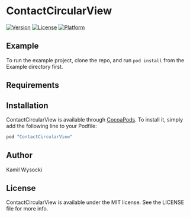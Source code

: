 # ContactCircularView

<!-- [![CI Status](http://img.shields.io/travis/Kamil Wysocki/ContactCircularView.svg?style=flat)](https://travis-ci.org/Kamil Wysocki/ContactCircularView) -->
[![Version](https://img.shields.io/cocoapods/v/ContactCircularView.svg?style=flat)](http://cocoapods.org/pods/ContactCircularView)
[![License](https://img.shields.io/cocoapods/l/ContactCircularView.svg?style=flat)](http://cocoapods.org/pods/ContactCircularView)
[![Platform](https://img.shields.io/cocoapods/p/ContactCircularView.svg?style=flat)](http://cocoapods.org/pods/ContactCircularView)

## Example

To run the example project, clone the repo, and run `pod install` from the Example directory first.

## Requirements

## Installation

ContactCircularView is available through [CocoaPods](http://cocoapods.org). To install
it, simply add the following line to your Podfile:

```ruby
pod "ContactCircularView"
```

## Author

Kamil Wysocki

## License

ContactCircularView is available under the MIT license. See the LICENSE file for more info.
